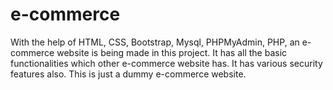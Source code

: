 # e-commerce
With the help of HTML, CSS, Bootstrap, Mysql, PHPMyAdmin, PHP, an e-commerce website is being made in this project. It has all the basic functionalities which other e-commerce website has. It has various security features also.
This is just a dummy e-commerce website.
